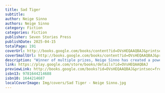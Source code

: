 ```yaml
---
title: Sad Tiger
subtitle: 
author: Neige Sinno
authors: Neige Sinno
category: Fiction
categories: Fiction
publisher: Seven Stories Press
publishDate: 2025-04-15
totalPage: 191
coverUrl: http://books.google.com/books/content?id=OVsHEQAAQBAJ&printsec=frontcover&img=1&zoom=1&edge=curl&source=gbs_api
coverSmallUrl: http://books.google.com/books/content?id=OVsHEQAAQBAJ&printsec=frontcover&img=1&zoom=5&edge=curl&source=gbs_api
description: "Winner of multiple prizes, Neige Sinno has created a powerful literary form with Sad Tiger, a book that took France by storm and is an international phenomenon. “Reading Sad Tiger is like descending into an abyss with your eyes open. It forces you to see, to really see, what it means to be a child abused by an adult, for years. Everyone should read it.” —Annie Ernaux Sad Tiger is built on the facts of a series of devastating events. Neige Sinno was seven years old when her stepfather started sexually abusing her. At 19, she decided to break the silence that is so common in all cultures around sexual violence. This led to a public trial and prison for her stepfather and Sinno started a new life in Mexico. Through the construction of a fragmented narrative, Sinno explores the different facets of memory—her own, her mother’s, as well as her abusive stepfather’s; and of abuse itself in all its monstrosity and banality. Her account is woven together with a close reading of literary works by Vladimir Nabokov, Virginia Woolf, Toni Morrison, Christine Angot, and Virginie Despentes among others. Sad Tiger—the title inspired by William Blake’s poem “The Tyger”—is a literary exploration into how to speak about the unspeakable. In this extraordinary book there is an abiding concern: how to protect others from what the author herself endured? In the midst of so much darkness, an answer reads crystal clear: by speaking up and asking questions. A striking, shocking, and necessary masterpiece. Winner of the Le Monde Literary Prize, 2023 Winner of the European Strega Prize, 2024 Winner of the Prix Femina, 2023 Winner of the Goncourt des Lycéens, 2023 Winner of the US and UK Goncourt Prizes, 2024 Winner of the Le Monde Literary Prize, 2023 Winner of the Inrockuptibles Prize, 2023 Shortlisted for the Medicis Prize, 2023 Shortlisted for the Decembre Prize, 2023 Winner of the Goncourt Prizes in Belgium, Slovakia, India, Turkey, Tunisia, and South Korea, 2023"
link: https://play.google.com/store/books/details?id=OVsHEQAAQBAJ
previewLink: http://books.google.com/books?id=OVsHEQAAQBAJ&printsec=frontcover&dq=Sad+Tiger&hl=&as_pt=BOOKS&cd=1&source=gbs_api
isbn13: 9781644214688
isbn10: 1644214687
localCoverImage: Img/covers/Sad Tiger - Neige Sinno.jpg
---
```

